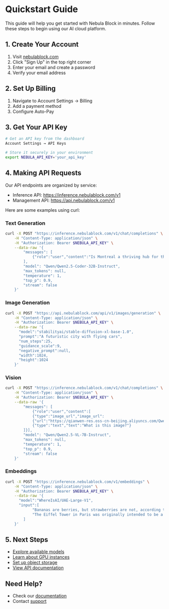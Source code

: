 # Quickstart Guide

This guide will help you get started with Nebula Block in minutes. Follow these steps to begin using our AI cloud platform.

## 1. Create Your Account

1. Visit [nebulablock.com](https://nebulablock.com)
2. Click "Sign Up" in the top right corner
3. Enter your email and create a password
4. Verify your email address

## 2. Set Up Billing

1. Navigate to Account Settings → Billing
2. Add a payment method
3. Configure Auto-Pay

## 3. Get Your API Key

```bash
# Get an API key from the dashboard
Account Settings → API Keys

# Store it securely in your environment
export NEBULA_API_KEY='your_api_key'
```

## 4. Making API Requests

Our API endpoints are organized by service:

- Inference API: https://inference.nebulablock.com/v1
- Management API: https://api.nebulablock.com/v1

Here are some examples using curl:

### Text Generation

```bash
curl -X POST "https://inference.nebulablock.com/v1/chat/completions" \
    -H "Content-Type: application/json" \
    -H "Authorization: Bearer $NEBULA_API_KEY" \
    --data-raw '{
        "messages": [
			{"role":"user","content":"Is Montreal a thriving hub for the AI industry?"}
		],
        "model": "Qwen/Qwen2.5-Coder-32B-Instruct",
        "max_tokens": null, 
        "temperature": 1,
        "top_p": 0.9,
        "stream": false
    }'
```

### Image Generation

```bash
curl -X POST "https://api.nebulablock.com/api/v1/images/generation" \
    -H "Content-Type: application/json" \
    -H "Authorization: Bearer $NEBULA_API_KEY" \
    --data-raw '{
      "model":"stabilityai/stable-diffusion-xl-base-1.0",
      "prompt":"A futuristic city with flying cars",
      "num_steps":25,
      "guidance_scale":9,
      "negative_prompt":null,
      "width":1024,
      "height":1024
    }'
```

### Vision

```bash
curl -X POST "https://inference.nebulablock.com/v1/chat/completions" \
    -H "Content-Type: application/json" \
    -H "Authorization: Bearer $NEBULA_API_KEY" \
    --data-raw '{
        "messages": [
			{"role":"user","content":[
			{"type":"image_url","image_url":
			{"url":"https://qianwen-res.oss-cn-beijing.aliyuncs.com/Qwen-VL/assets/demo.jpeg"}},
			{"type":"text","text":"What is this image?"}
		]}],
        "model": "Qwen/Qwen2.5-VL-7B-Instruct",
        "max_tokens": null, 
        "temperature": 1,
        "top_p": 0.9,
        "stream": false
    }'
```

### Embeddings

```bash
curl -X POST "https://inference.nebulablock.com/v1/embeddings" \
    -H "Content-Type: application/json" \
    -H "Authorization: Bearer $NEBULA_API_KEY" \
    --data-raw '{
      "model":"WhereIsAI/UAE-Large-V1",
      "input":[ 
            "Bananas are berries, but strawberries are not, according to botanical classifications.",  
            "The Eiffel Tower in Paris was originally intended to be a temporary structure." 
        ] 
    }'
```

## 5. Next Steps

- [Explore available models](../Serverless_Endpoints/Model_List.md)
- [Learn about GPU instances](../GPU_Instances/Overview.md)
- [Set up object storage](../Object_Storage/Getting_Started.md)
- [View API documentation](../API_Reference/Overview.md)

## Need Help?

- Check our [documentation](../Overview.md)
- Contact [support](../Contact_Us/README.md)

